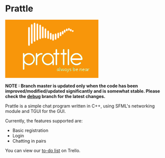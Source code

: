 Prattle
===========

![Prattle](Client/resources/images/Prattle_Madly_Orange_logo_small.png)

**NOTE : Branch master is updated only when the code has been improved/modified/updated significantly and is somewhat stable. Please check the [debug][1] branch for the latest changes.**

Prattle is a simple chat program written in C++, using SFML's networking module and TGUI for the GUI.

Currently, the features supported are:
* Basic registration
* Login
* Chatting in pairs

You can view our [to-do list][2] on Trello.



[1]: https://github.com/TheIllusionistMirage/Prattle/tree/debug "debug"
[2]: https://trello.com/b/7T367Ya3/current-to-do-list "to-do list"
